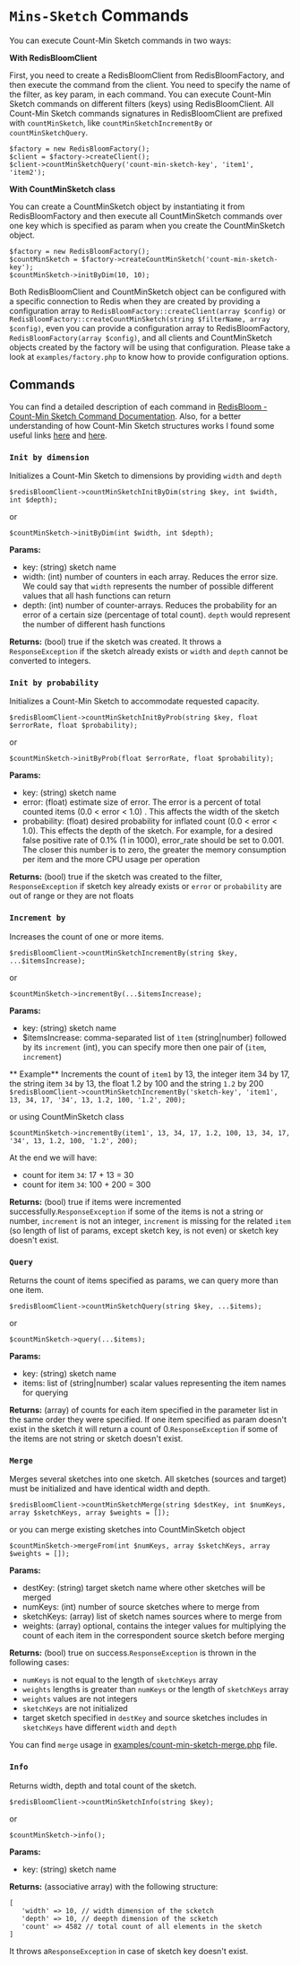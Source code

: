 # `Mins-Sketch` Commands
You can execute Count-Min Sketch commands in two ways:

**With RedisBloomClient**

First, you need to create a RedisBloomClient from RedisBloomFactory, and then execute the command from the client. 
You need to specify the name of the filter, as key param, in each command. You can execute Count-Min Sketch commands on 
different filters (keys) using RedisBloomClient. All Count-Min Sketch commands signatures in RedisBloomClient are prefixed 
with `countMinSketch`, like `countMinSketchIncrementBy` or `countMinSketchQuery`.

```
$factory = new RedisBloomFactory();
$client = $factory->createClient();
$client->countMinSketchQuery('count-min-sketch-key', 'item1', 'item2');
```

**With CountMinSketch class**

You can create a CountMinSketch object by instantiating it from RedisBloomFactory and then execute all CountMinSketch 
commands over one key which is specified as param when you create the CountMinSketch object.

```
$factory = new RedisBloomFactory();
$countMinSketch = $factory->createCountMinSketch('count-min-sketch-key');
$countMinSketch->initByDim(10, 10);
```

Both RedisBloomClient and CountMinSketch object can be configured with a specific connection to Redis when they are created by providing
a configuration array to `RedisBloomFactory::createClient(array $config)` or 
`RedisBloomFactory::createCountMinSketch(string $filterName, array $config)`, even you can provide a configuration array to
RedisBloomFactory, `RedisBloomFactory(array $config)`, and all clients and CountMinSketch objects created by the factory 
will be using that configuration. Please take a look at `examples/factory.php` to know how to provide configuration options.

## Commands
You can find a detailed description of each command in [RedisBloom - Count-Min Sketch Command Documentation](https://oss.redislabs.com/redisbloom/CountMinSketch_Commands/).
Also, for a better understanding of how Count-Min Sketch structures works I found some useful links [here](https://towardsdatascience.com/big-data-with-sketchy-structures-part-1-the-count-min-sketch-b73fb3a33e2a) 
and [here](https://medium.com/@gopalkrushnapattanaik/understanding-count-min-sketch-8a10590fc936).

### `Init by dimension`
Initializes a Count-Min Sketch to dimensions by providing `width` and `depth`

`$redisBloomClient->countMinSketchInitByDim(string $key, int $width, int $depth);`

or

`$countMinSketch->initByDim(int $width, int $depth);`

**Params:**
- key: (string) sketch name
- width: (int) number of counters in each array. Reduces the error size. We could say that `width` represents the number of possible different values that all hash functions can return 
- depth: (int) number of counter-arrays. Reduces the probability for an error of a certain size (percentage of total count). `depth` would represent the number of different hash functions

**Returns:** (bool) true if the sketch was created. It throws a `ResponseException` if the sketch already exists or 
`width` and `depth` cannot be converted to integers.

### `Init by probability`
Initializes a Count-Min Sketch to accommodate requested capacity.

`$redisBloomClient->countMinSketchInitByProb(string $key, float $errorRate, float $probability);`

or

`$countMinSketch->initByProb(float $errorRate, float $probability);`

**Params:**
- key: (string) sketch name
- error: (float) estimate size of error. The error is a percent of total counted items (0.0 < error < 1.0) . This affects the width of the sketch
- probability: (float) desired probability for inflated count (0.0 < error < 1.0). This effects the depth of the sketch. For example, for a desired false positive rate of 0.1% (1 in 1000), error_rate should be set to 0.001. The closer this number is to zero, the greater the memory consumption per item and the more CPU usage per operation

**Returns:** (bool) true if the sketch was created to the filter, `ResponseException` if sketch key already exists 
or `error` or `probability` are out of range or they are not floats

### `Increment by`
Increases the count of one or more items.

`$redisBloomClient->countMinSketchIncrementBy(string $key, ...$itemsIncrease);`

or

`$countMinSketch->incrementBy(...$itemsIncrease);`

**Params:**
- key: (string) sketch name
- $itemsIncrease: comma-separated list of `ìtem` (string|number) followed by its `increment` (int), you can specify more 
then one pair of (`item`, `increment`)

** Example**
Increments the count of `item1` by 13, the integer item 34 by 17, the string item `34` by 13, the float 1.2 by 100 
and the string `1.2` by 200
`$redisBloomClient->countMinSketchIncrementBy('sketch-key', 'item1', 13, 34, 17, '34', 13, 1.2, 100, '1.2', 200);`

or  using CountMinSketch class 

`$countMinSketch->incrementBy(item1', 13, 34, 17, 1.2, 100, 13, 34, 17, '34', 13, 1.2, 100, '1.2', 200);`

At the end we will have:
- count for item `34`: 17 + 13 = 30
- count for item `34`: 100 + 200 = 300

**Returns:** (bool) true if items were incremented successfully.`ResponseException` if some of the items is not a string 
or number, `increment` is not an integer, `increment` is missing for the related `item` (so length of list of params, 
except sketch key, is not even) or sketch key doesn't exist.

### `Query`
Returns the count of items specified as params, we can query more than one item.

`$redisBloomClient->countMinSketchQuery(string $key, ...$items);`

or

`$countMinSketch->query(...$items);`

**Params:**
- key: (string) sketch name
- items: list of (string|number) scalar values representing the item names for querying

**Returns:** (array) of counts for each item specified in the parameter list in the same order they were specified. If 
one item specified as param doesn't exist in the sketch it will return a count of 0.`ResponseException` if some of the 
items are not string or sketch doesn't exist.

### `Merge`
Merges several sketches into one sketch. All sketches (sources and target) must be initialized and have identical 
width and depth.

`$redisBloomClient->countMinSketchMerge(string $destKey, int $numKeys, array $sketchKeys, array $weights = []);`

or you can merge existing sketches into CountMinSketch object

`$countMinSketch->mergeFrom(int $numKeys, array $sketchKeys, array $weights = []);`

**Params:**
- destKey: (string) target sketch name where other sketches will be merged
- numKeys: (int) number of source sketches where to merge from
- sketchKeys: (array) list of sketch names sources where to merge from
- weights: (array) optional, contains the integer values for multiplying the count of each item in the correspondent 
source sketch before merging

**Returns:** (bool) true on success.`ResponseException` is thrown in the following cases:
- `numKeys` is not equal to the length of `sketchKeys` array
- `weights` lengths is greater than `numKeys` or the length of `sketchKeys` array
- `weights` values are not integers
- `sketchKeys` are not initialized
- target sketch specified in `destKey` and source sketches includes in `sketchKeys` have different `width` and `depth`

You can find `merge` usage in [examples/count-min-sketch-merge.php](https://github.com/averias/phpredis-bloom/blob/master/examples/count-min-sketch-merge.php) file.

### `Info`
Returns width, depth and total count of the sketch.

`$redisBloomClient->countMinSketchInfo(string $key);`

or

`$countMinSketch->info();`

**Params:**
- key: (string) sketch name

**Returns:** (associative array) with the following structure:
```
[
   'width' => 10, // width dimension of the scketch
   'depth' => 10, // deepth dimension of the scketch
   'count' => 4582 // total count of all elements in the sketch
]
```

It throws a`ResponseException` in case of sketch key doesn't exist.
